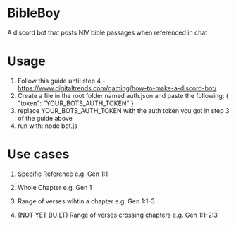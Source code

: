 # BibleBoy
A discord bot that posts NIV bible passages when referenced in chat

# Usage
1. Follow this guide until step 4 - https://www.digitaltrends.com/gaming/how-to-make-a-discord-bot/
2. Create a file in the root folder named auth.json and paste the following:
    {
        "token": "YOUR_BOTS_AUTH_TOKEN"
    }
3. replace YOUR_BOTS_AUTH_TOKEN with the auth token you got in step 3 of the guide above
4. run with: node bot.js

# Use cases
1. Specific Reference 
e.g. Gen 1:1

2. Whole Chapter 
e.g. Gen 1

3. Range of verses wihtin a chapter 
e.g. Gen 1:1-3

4. (NOT YET BUILT) Range of verses crossing chapters 
e.g. Gen 1:1-2:3
